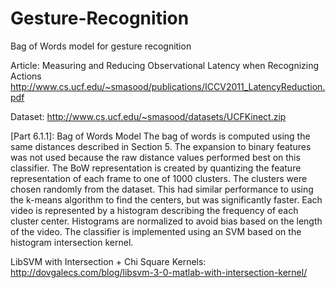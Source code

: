 Gesture-Recognition
===================

Bag of Words model for gesture recognition

Article: Measuring and Reducing Observational Latency when Recognizing Actions
         http://www.cs.ucf.edu/~smasood/publications/ICCV2011_LatencyReduction.pdf

Dataset: http://www.cs.ucf.edu/~smasood/datasets/UCFKinect.zip

[Part 6.1.1]: Bag of Words Model
The bag of words is computed using the same distances described in Section 5. 
The expansion to binary features was not used because the raw distance values 
performed best on this classifier. 
The BoW representation is created by quantizing the feature representation of 
each frame to one of 1000 clusters. The clusters were chosen randomly from the 
dataset. This had similar performance to using the k-means algorithm to find 
the centers, but was significantly faster.
Each video is represented by a histogram describing the frequency of each 
cluster center. Histograms are normalized to avoid bias based on the length of 
the video. The classifier is implemented using an SVM based on the histogram
intersection kernel.


LibSVM with Intersection + Chi Square Kernels:
http://dovgalecs.com/blog/libsvm-3-0-matlab-with-intersection-kernel/

